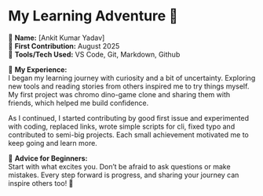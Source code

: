# My Learning Adventure 🚀

👤 **Name:** [Ankit Kumar Yadav]  
📅 **First Contribution:** August 2025  
🔧 **Tools/Tech Used:** VS Code, Git, Markdown, Github

🌟 **My Experience:**  
I began my learning journey with curiosity and a bit of uncertainty. Exploring new tools and reading stories from others inspired me to try things myself. My first project was chromo dino-game clone and sharing them with friends, which helped me build confidence.

As I continued, I started contributing by good first issue and experimented with coding, replaced links, wrote simple scripts for cli, fixed typo and contributed to semi-big projects. Each small achievement motivated me to keep going and learn more.

📌 **Advice for Beginners:**  
Start with what excites you. Don’t be afraid to ask questions or make mistakes. Every step forward is progress, and sharing your journey can inspire others too! 🌱
